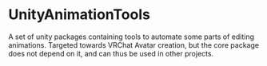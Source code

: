 # UnityAnimationTools
A set of unity packages containing tools to automate some parts of editing animations. Targeted towards VRChat Avatar creation, but the core package does not depend on it, and can thus be used in other projects.

